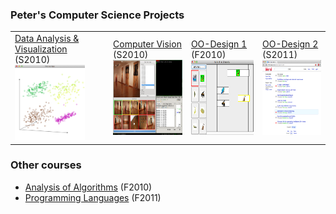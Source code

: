 ### Peter's Computer Science Projects

<table>
<tr>
  <td><a href="https://github.com/6/CS-Projects/tree/master/251-Data-Analysis-and-Visualization">Data Analysis & Visualization</a> (S2010)<br><a href="https://github.com/6/CS-Projects/raw/master/251-Data-Analysis-and-Visualization/k-means-gui/app_screenshot.png"><img height=120 src="https://github.com/6/CS-Projects/raw/master/251-Data-Analysis-and-Visualization/k-means-gui/app_screenshot.png"></a></td>

  <td><a href="https://github.com/6/CS-Projects/tree/master/251-Data-Analysis-and-Visualization">Computer Vision</a> (S2010)<br><a href="https://github.com/6/CS-Projects/raw/master/365-Computer-Vision/Proj4-Content-Based-Image-Retrieval/cbir_screenshot.png"><img height=120 src="https://github.com/6/CS-Projects/raw/master/365-Computer-Vision/Proj4-Content-Based-Image-Retrieval/cbir_screenshot.png"></a></td>

  <td><a href="https://github.com/6/CS-Projects/tree/master/251-Data-Analysis-and-Visualization">OO-Design 1</a> (F2010)<br><a href="https://github.com/6/CS-Projects/raw/master/361-Object-Oriented-Design/project8/app_screenshot.png"><img height=120 src="https://github.com/6/CS-Projects/raw/master/361-Object-Oriented-Design/project8/app_screenshot.png"></a></td>

  <td><a href="https://github.com/6/favmix">OO-Design 2</a> (S2011)<br><a href="https://github.com/6/favmix/raw/master/screenshot-normal-english.png"><img height=120 src="https://github.com/6/favmix/raw/master/screenshot-normal-english.png"></a></td>
</tr>
</table>

### Other courses
* [Analysis of Algorithms](https://github.com/6/CS-Projects/tree/master/375-Analysis-of-Algorithms) (F2010)
* [Programming Languages](https://github.com/6/CS-Projects/tree/master/333-Programming-Languages) (F2011)
